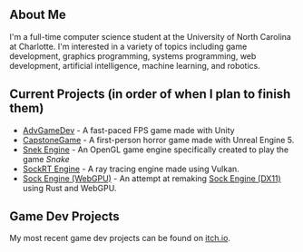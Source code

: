 ## About Me
I'm a full-time computer science student at the University of North Carolina at Charlotte. I'm interested in a variety of topics including game development, graphics programming, systems programming, web development, artificial intelligence, machine learning, and robotics.

## Current Projects (in order of when I plan to finish them)
* [AdvGameDev](https://github.com/odesai840/AdvGameDev) - A fast-paced FPS game made with Unity
* [CapstoneGame](https://github.com/odesai840/CapstoneGame) - A first-person horror game made with Unreal Engine 5.
* [Snek Engine](https://github.com/odesai840/SnekEngine) - An OpenGL game engine specifically created to play the game *Snake*
* [SockRT Engine](https://github.com/odesai840/SockRT-Engine) - A ray tracing engine made using Vulkan.
* [Sock Engine (WebGPU)](https://github.com/odesai840/Sock-Engine-WebGPU) - An attempt at remaking [Sock Engine (DX11)](https://github.com/odesai840/Sock-Engine-DX11) using Rust and WebGPU.

## Game Dev Projects
My most recent game dev projects can be found on [itch.io](https://sock8416.itch.io/).
